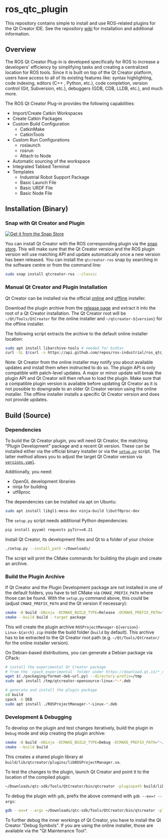 # ros_qtc_plugin
This repository contains simple to install and use ROS-related plugins for the Qt Creator IDE. See the repository [wiki](https://ros-qtc-plugin.readthedocs.io) for installation and additional information.

## Overview
The ROS Qt Creator Plug-in is developed specifically for ROS to increase a developers' efficiency by simplifying tasks and creating a centralized location for ROS tools. Since it is built on top of the Qt Creator platform, users have access to all of its existing features like: syntax highlighting, code indexing, editors (C++ , Python, etc.), code completion, version control (Git, Subversion, etc.), debuggers (GDB, CDB, LLDB, etc.), and much more.

The ROS Qt Creator Plug-in provides the following capabilities:
 * Import/Create Catkin Workspaces
 * Create Catkin Packages
 * Custom Build Configuration
   * CatkinMake
   * CatkinTools
 * Custom Run Configurations
   * roslaunch
   * rosrun
   * Attach to Node
 * Automatic sourcing of the workspace
 * Integrated Tabbed Terminal
 * Templates
   * Industrial Robot Support Package
   * Basic Launch File
   * Basic URDF File
   * Basic Node File

## Installation (Binary)

### Snap with Qt Creator and Plugin

[![Get it from the Snap Store](https://snapcraft.io/static/images/badges/en/snap-store-black.svg)](https://snapcraft.io/qtcreator-ros)

You can install Qt Creator with the ROS corresponding plugin via the [snap store](https://snapcraft.io/qtcreator-ros). This will make sure that the Qt Creator version and the ROS plugin version will use matching API and update automatically once a new version has been released. You can install the `qtcreator-ros` snap by searching in the software centre or from the command line:
```bash
sudo snap install qtcreator-ros --classic
```

### Manual Qt Creator and Plugin Installation

Qt Creator can be installed via the official [online](https://www.qt.io/download-qt-installer-oss) and [offline](https://www.qt.io/offline-installers) installer.

Download the plugin archive from the [release page](https://github.com/ros-industrial/ros_qtc_plugin/releases/latest) and extract it into the root of a Qt Creator installation. The Qt Creator root will be `~/Qt/Tools/QtCreator` for the online installer and `~/qtcreator-${version}` for the offline installer.

 The following script extracts the archive to the default online installer location:
```bash
sudo apt install libarchive-tools # needed for bsdtar
curl -SL $(curl -s https://api.github.com/repos/ros-industrial/ros_qtc_plugin/releases/latest | grep -E 'browser_download_url.*ROSProjectManager-.*-Linux-.*.zip' | cut -d'"' -f 4) | bsdtar -xzf - -C ~/Qt/Tools/QtCreator
```

Note: Qt Creator from the online installer may notify you about available updates and install them when instructed to do so. The plugin API is only compatible with patch-level updates. A major or minor update will break the plugin API and Qt Creator will then refuse to load the plugin. Make sure that a compatible plugin version is available before updating Qt Creator as it is not possible to downgrade to an older Qt Creator version using the online installer. The offline installer installs a specific Qt Creator version and does not provide updates.

## Build (Source)

### Dependencies

To build the Qt Creator plugin, you will need Qt Creator, the matching "Plugin Development" package and a recent Qt version. These can be installed either via the official binary installer or via the [`setup.py`](setup.py) script. The latter method allows you to adjust the target Qt Creator version via [`versions.yaml`](versions.yaml).

Additionally, you need:
- OpenGL development libraries
- ninja for building
- utf8proc

The dependencies can be installed via apt on Ubuntu:
```bash
sudo apt install libgl1-mesa-dev ninja-build libutf8proc-dev
```

The `setup.py` script needs additional Python dependencies:
```bash
pip install pyyaml requests py7zr==0.21
```

Install Qt Creator, its development files and Qt to a folder of your choice:
```sh
./setup.py --install_path ~/Downloads/
```
The script will print the CMake commands for building the plugin and create an archive.

### Build the Plugin Archive

If Qt Creator and the Plugin Development package are not installed in one of the default folders, you have to tell CMake via `CMAKE_PREFIX_PATH` where those can be found. With the `setup.py` command above, this could be (adjust `CMAKE_PREFIX_PATH` and the Qt version if necessary):
```sh
cmake -B build -GNinja -DCMAKE_BUILD_TYPE=Release -DCMAKE_PREFIX_PATH="~/Downloads/qtc-sdk/Tools/QtCreator;~/Downloads/qtc-sdk/6.6.0/gcc_64"
cmake --build build --target package
```
This will create the plugin archive `ROSProjectManager-${version}-Linux-${arch}.zip` inside the build folder (`build` by default). This archive has to be extracted to the Qt Creator root path (e.g. `~/Qt/Tools/QtCreator/` for the online installer version).

On Debian-based distributions, you can generate a Debian package via CPack:
```sh
# install the experimental Qt Creator package
# from the `cpack_experimental` folder under https://download.qt.io/*_releases/qtcreator/
wget $(./packaging/format-deb-url.py) --directory-prefix=/tmp
sudo apt install /tmp/qtcreator-opensource-linux-*-*.deb

# generate and install the plugin package
cd build
cpack -G DEB
sudo apt install ./ROSProjectManager-*-Linux-*.deb
```

### Development & Debugging

To develop on the plugin and test changes iteratively, build the plugin in `Debug` mode and skip creating the plugin archive:
```sh
cmake -B build -GNinja -DCMAKE_BUILD_TYPE=Debug -DCMAKE_PREFIX_PATH="~/Downloads/qtc-sdk/Tools/QtCreator;~/Downloads/qtc-sdk/6.6.0/gcc_64"
cmake --build build
```
This creates a shared plugin library at `build/lib/qtcreator/plugins/libROSProjectManager.so`.

To test the changes to the plugin, launch Qt Creator and point it to the location of the compiled plugin:
```sh
~/Downloads/qtc-sdk/Tools/QtCreator/bin/qtcreator -pluginpath build/lib/qtcreator/plugins/
```
To debug the plugin with `gdb`, prefix the above command with `gdb --ex=r --args`:
```sh
gdb --ex=r --args ~/Downloads/qtc-sdk/Tools/QtCreator/bin/qtcreator -pluginpath build/lib/qtcreator/plugins/
```

To further debug the inner workings of Qt Creator, you have to install the Qt Creator "Debug Symbols". If you are using the online installer, those are available via the "Qt Maintenance Tool".
